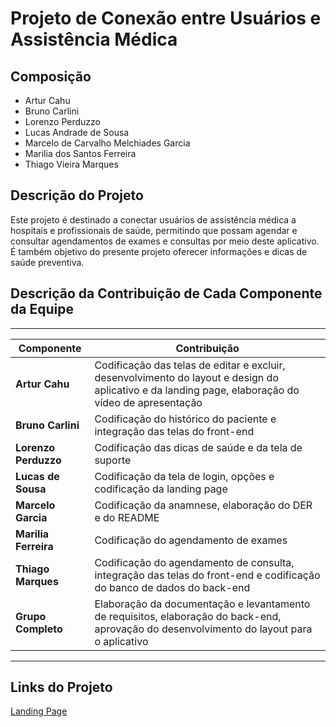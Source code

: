 # Projeto de Conexão entre Usuários e Assistência Médica

## Composição

- Artur Cahu  
- Bruno Carlini  
- Lorenzo Perduzzo  
- Lucas Andrade de Sousa  
- Marcelo de Carvalho Melchiades Garcia  
- Marilia dos Santos Ferreira  
- Thiago Vieira Marques  

## Descrição do Projeto

Este projeto é destinado a conectar usuários de assistência médica a hospitais e profissionais de saúde, permitindo que possam agendar e consultar agendamentos de exames e consultas por meio deste aplicativo. É também objetivo do presente projeto oferecer informações e dicas de saúde preventiva.

## Descrição da Contribuição de Cada Componente da Equipe
-----------------------------------------------------------------------------------------------------------------------------------------------------------------------------
| Componente           | Contribuição                                                                                                                                       |                                                            
|----------------------|-----------------------------------------------------------------------------------------------------------------------------------------------------
| **Artur Cahu**       | Codificação das telas de editar e excluir, desenvolvimento do layout e design do aplicativo e da landing page, elaboração do vídeo de apresentação |
| **Bruno Carlini**    | Codificação do histórico do paciente e integração das telas do front-end                                                                           |
| **Lorenzo Perduzzo** | Codificação das dicas de saúde e da tela de suporte                                                                                                |
| **Lucas de Sousa**   | Codificação da tela de login, opções e codificação da landing page                                                                                 |
| **Marcelo Garcia**   | Codificação da anamnese, elaboração do DER e do README                                                                                             |
| **Marilia Ferreira** | Codificação do agendamento de exames                                                                                                               |
| **Thiago Marques**   | Codificação do agendamento de consulta, integração das telas do front-end e codificação do banco de dados do back-end                              |
| **Grupo Completo**   | Elaboração da documentação e levantamento de requisitos, elaboração do back-end, aprovação do desenvolvimento do layout para o aplicativo          |
-----------------------------------------------------------------------------------------------------------------------------------------------------------------------------
## Links do Projeto

[Landing Page](https://lucas19andrade.github.io/Landing-Page/)
